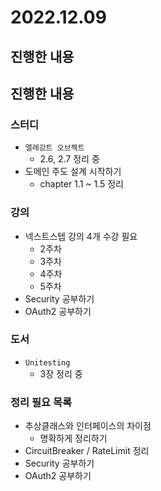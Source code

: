 # 2022.12.09

## 진행한 내용

## 진행한 내용

### 스터디

- `엘레강트 오브젝트`
	- 2.6, 2.7 정리 중
- 도메인 주도 설계 시작하기
	- chapter 1.1 ~ 1.5 정리

### 강의

- 넥스트스텝 강의 4개 수강 필요
	- 2주차
  - 3주차
  - 4주차
  - 5주차
- Security 공부하기
- OAuth2 공부하기

### 도서

- `Unitesting`
	- 3장 정리 중

### 정리 필요 목록

- 추상클래스와 인터페이스의 차이점
	- 명확하게 정리하기
- CircuitBreaker / RateLimit 정리
- Security 공부하기
- OAuth2 공부하기
